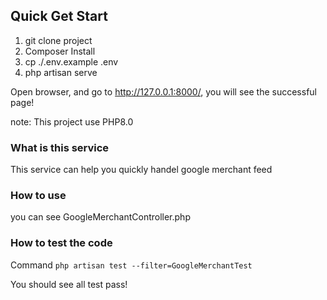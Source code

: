 ## Quick Get Start

1.  git clone project
2.  Composer Install
3.  cp ./.env.example .env
4.  php artisan serve

Open browser, and go to http://127.0.0.1:8000/, you will see the successful page!

note: This project use PHP8.0

### What is this service
This service can help you quickly handel google merchant feed

### How to use
you can see GoogleMerchantController.php

### How to test the code
Command `php artisan test --filter=GoogleMerchantTest`

You should see all test pass!
